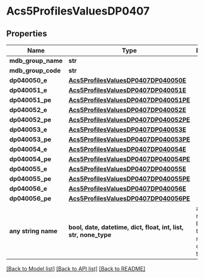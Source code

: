 # Acs5ProfilesValuesDP0407


## Properties
Name | Type | Description | Notes
------------ | ------------- | ------------- | -------------
**mdb_group_name** | **str** |  | 
**mdb_group_code** | **str** |  | 
**dp040050_e** | [**Acs5ProfilesValuesDP0407DP040050E**](Acs5ProfilesValuesDP0407DP040050E.md) |  | 
**dp040051_e** | [**Acs5ProfilesValuesDP0407DP040051E**](Acs5ProfilesValuesDP0407DP040051E.md) |  | 
**dp040051_pe** | [**Acs5ProfilesValuesDP0407DP040051PE**](Acs5ProfilesValuesDP0407DP040051PE.md) |  | 
**dp040052_e** | [**Acs5ProfilesValuesDP0407DP040052E**](Acs5ProfilesValuesDP0407DP040052E.md) |  | 
**dp040052_pe** | [**Acs5ProfilesValuesDP0407DP040052PE**](Acs5ProfilesValuesDP0407DP040052PE.md) |  | 
**dp040053_e** | [**Acs5ProfilesValuesDP0407DP040053E**](Acs5ProfilesValuesDP0407DP040053E.md) |  | 
**dp040053_pe** | [**Acs5ProfilesValuesDP0407DP040053PE**](Acs5ProfilesValuesDP0407DP040053PE.md) |  | 
**dp040054_e** | [**Acs5ProfilesValuesDP0407DP040054E**](Acs5ProfilesValuesDP0407DP040054E.md) |  | 
**dp040054_pe** | [**Acs5ProfilesValuesDP0407DP040054PE**](Acs5ProfilesValuesDP0407DP040054PE.md) |  | 
**dp040055_e** | [**Acs5ProfilesValuesDP0407DP040055E**](Acs5ProfilesValuesDP0407DP040055E.md) |  | 
**dp040055_pe** | [**Acs5ProfilesValuesDP0407DP040055PE**](Acs5ProfilesValuesDP0407DP040055PE.md) |  | 
**dp040056_e** | [**Acs5ProfilesValuesDP0407DP040056E**](Acs5ProfilesValuesDP0407DP040056E.md) |  | 
**dp040056_pe** | [**Acs5ProfilesValuesDP0407DP040056PE**](Acs5ProfilesValuesDP0407DP040056PE.md) |  | 
**any string name** | **bool, date, datetime, dict, float, int, list, str, none_type** | any string name can be used but the value must be the correct type | [optional]

[[Back to Model list]](../README.md#documentation-for-models) [[Back to API list]](../README.md#documentation-for-api-endpoints) [[Back to README]](../README.md)


